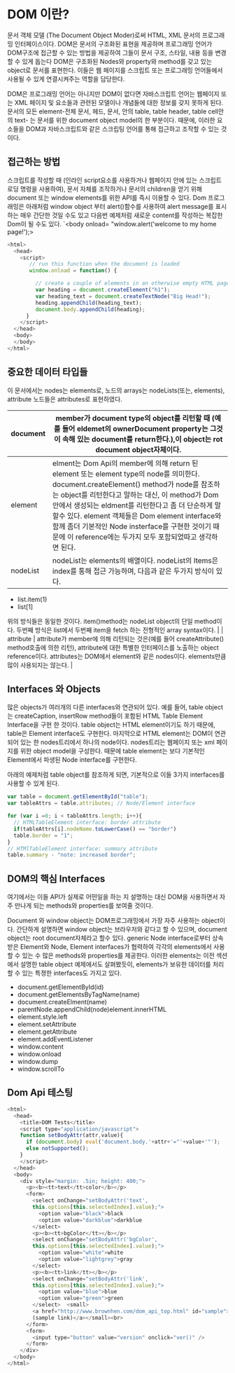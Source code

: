 # DOM 이란?

문서 객체 모델 (The Document Object Moder)로써 HTML, XML 문서의 프로그래밍 인터페이스이다. DOM은 문서의 구조화된 표현을 제공하며 프로그래밍 언어가 DOM구조에 접근할 수 있는 방법을 제공하여 그들이 문서 구조, 스타일, 내용 등을 변경할 수 있게 돕는다 DOM은 구조화된 Nodes와 property와 method를 갖고 있는 object로 문서를 표현한다. 이들은 웹 페이지를 스크립트 또는 프로그래밍 언어들에서 사용될 수 있게 연결시켜주는 역할을 담당한다.

DOM은 프로그래밍 언어는 아니지만 DOM이 없다면 자바스크립트 언어는 웹페이지 또는 XML 페이지 및 요소들과 관련된 모델이나 개념들에 대한 정보를 갖지 못하게 된다. 문서의 모든 element-전체 문서, 헤드, 문서, 안의 table, table header, table cell안의 text- 는 문서를 위한 document object model의 한 부분이다. 때문에, 이러한 요소들을 DOM과 자바스크립트와 같은 스크립팅 언어를 통해 접근하고 조작할 수 있는 것이다.

## 접근하는 방법

스크립트를 작성할 때 (인라인 script요소를 사용하거나 웹페이지 안에 있는 스크립트 로딩 명령을 사용하여), 문서 자체를 조작하거나 문서의 children을 얻기 위해 document 또는 window elements를 위한 API를 즉시 이용할 수 있다. Dom 프로그래밍은 아래처럼 window object 부터 alert()함수를 사용하여 alert message를 표시하는 매우 간단한 것일 수도 있고 다음번 예제처럼 새로운 content를 작성하는 복잡한 Dom이 될  수도 있다.
`<body onload= "window.alert('welcome to my home page!');>

```js
<html>
  <head>
    <script>
       // run this function when the document is loaded
       window.onload = function() {

         // create a couple of elements in an otherwise empty HTML page
         var heading = document.createElement("h1");
         var heading_text = document.createTextNode("Big Head!");
         heading.appendChild(heading_text);
         document.body.appendChild(heading);
      }
    </script>
  </head>
  <body>
  </body>
</html>
```

## 중요한 데이터 타입들

이 문서에서는 nodes는 elements로, 노드의 arrays는 nodeLists(또는, elements), attribute 노드들은 attributes로 표현하였다.

| document | member가 document type의 object를 리턴할 때 (예를 들어 eldemet의 ownerDocument property는 그것이 속해 있는 document를 return한다.),이 object는 rot document object자체이다.|
|---------|--------|
|element | elment는 Dom Api의 member에 의해 return 된 element 또는 element type의 node를  의미한다. document.createElement() method가 node를 참조하는 object를 리턴한다고 말하는 대신, 이 method가 Dom 안에서 생성되는 eldment를 리턴한다고 좀 더 단순하게 말 할수 있다. element 객체들은 Dom element interface와 함께 좀더 기본적인 Node insterface를 구현한 것이기 때문에 이 reference에는 두가지 모두 포함되었따고 생각하면 된다.|
| nodeList | nodeList는 elements의 배열이다. nodeList의 Items은 index를 통해 접근 가능하며, 다음과 같은 두가지 방식이 있다.

* list.item(1)
* list[1]

위의 방식들은 동일한 것이다. item()method는 nodeList object의 단일 method이다. 두번째 방식은 list에서 두번째 item을 fetch 하는 전형적인 array syntax이다. |
| attribute | attribute가 member에 의해 리턴되는 것은(예를 들어 createAttribute() method호출에 의한 리턴), attribute에 대한 특별한 인터페이스를 노출하는 object reference이다. attributes는 DOM에서 element와 같은 nodes이다. elements만큼 많이 사용되지는 않는다. |

## Interfaces 와 Objects

많은 objects가 여러개의 다른 interfaces와 연관되어 있다. 예를 들어, table object는 createCaption, insertRow method들이 포함된 HTML Table Element Interface을 구현 한 것이다. table object는 HTML element이기도 하기 때문에, table은 Element interface도 구현한다. 마지막으로 HTML element는 DOM이 연관되어 있는 한 nodes트리에서 하나의 node이다. nodes트리는 웹페이지 또는 xml 페이지를 위한 object model을 구성한다. 때문에 table element는 보다 기본적인 Element에서 파생된 Node interface를 구현한다.

아래의 예제처럼 table object를 참조하게 되면, 기본적으로 이들 3가지 interfaces를 사용할 수 있게 된다.

```js
var table = document.getElementById("table");
var tableAttrs = table.attributes; // Node/Element interface

for (var i =0; i < tableAttrs.length; i++){
  // HTMLTableElement interface: border attribute
  if(tableAttrs[i].nodeName.toLowerCase() == "border")
  table.border = "1";
}
// HTMlTableElement interface: summary attribute
table.summary - "note: increased border";
```

## DOM의 핵심 Interfaces

여기에서는 이들 API가 실제로 어떤일을 하는 지 설명하는 대신 DOM을 사용하면서 자주 만나게 되는 methods와 properties를 보여줄 것이다.

Document 와 window object는 DOM프로그래밍에서 가장 자주 사용하는 object이다. 간단하게 설명하면 window object는 브라우저와 같다고 할 수 있으며, document object는 root document자체라고 할수 있다. generic Node interface로부터 상속받은 Element와 Node, Element interfaces가 협력하여 각각의 elements에서 사용할 수 있는 수 많은 methods와 properties를 제공한다. 이러한 elements는 이전 섹션에서 설명한 table object 예제에서도 살펴봤듯이, elements가 보유한 데이터를 처리할 수 있는 특졍한 interfaces도 가지고 있다.

* document.getElementById(id)
* document.getElementsByTagName(name)
* document.createElment(name)
* parentNode.appendChild(node)element.innerHTML
* element.style.left
* element.setAttribute
* element.getAttribute
* element.addEventListener
* window.content
* window.onload
* window.dump
* window.scrollTo

## Dom Api 테스팅

```js
<html>
  <head>
    <title>DOM Tests</title>
    <script type="application/javascript">
    function setBodyAttr(attr,value){
      if (document.body) eval('document.body.'+attr+'="'+value+'"');
      else notSupported();
    }
    </script>
  </head> 
  <body>
    <div style="margin: .5in; height: 400;"> 
      <p><b><tt>text</tt>color</b></p> 
      <form>
        <select onChange="setBodyAttr('text',
        this.options[this.selectedIndex].value);"> 
          <option value="black">black 
          <option value="darkblue">darkblue 
        </select>
        <p><b><tt>bgColor</tt></b></p>
        <select onChange="setBodyAttr('bgColor',
        this.options[this.selectedIndex].value);"> 
          <option value="white">white 
          <option value="lightgrey">gray
        </select>
        <p><b><tt>link</tt></b></p> 
        <select onChange="setBodyAttr('link',
        this.options[this.selectedIndex].value);">
          <option value="blue">blue
          <option value="green">green
        </select>  <small>
        <a href="http://www.brownhen.com/dom_api_top.html" id="sample">
        (sample link)</a></small><br>
      </form>
      <form>
        <input type="button" value="version" onclick="ver()" />
      </form>
    </div>
  </body>
</html>
```
